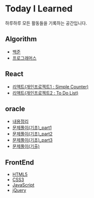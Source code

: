 # Today I Learned
하루하루 모든 활동들을 기록하는 공간입니다.

## Algorithm
- [백준](https://github.com/NanoKim/Algorithm/tree/main/%EB%B0%B1%EC%A4%80)
- [프로그래머스](https://github.com/NanoKim/Algorithm/tree/main/%ED%94%84%EB%A1%9C%EA%B7%B8%EB%9E%98%EB%A8%B8%EC%8A%A4/unrated)

## React
- [리액트(개인프로젝트1 : Simple Counter)](https://github.com/NanoKim/TIL/tree/main/React/react-project01)
- [리액트(개인프로젝트2 : To Do List)](https://github.com/NanoKim/TIL/tree/main/React/react-project02)

## oracle
- [내용정리](https://github.com/NanoKim/TIL/blob/main/oracle/%EB%82%B4%EC%9A%A9%EC%A0%95%EB%A6%AC.md)
- [문제풀이(기초)_part1](https://github.com/NanoKim/TIL/blob/main/oracle/%EB%AC%B8%EC%A0%9C%ED%92%80%EC%9D%B4(%EA%B8%B0%EC%B4%88)_part1.md)
- [문제풀이(기초)_part2](https://github.com/NanoKim/TIL/blob/main/oracle/%EB%AC%B8%EC%A0%9C%ED%92%80%EC%9D%B4(%EA%B8%B0%EC%B4%88)_part2.md)
- [문제풀이(기초)_part3](https://github.com/NanoKim/TIL/blob/main/oracle/%EB%AC%B8%EC%A0%9C%ED%92%80%EC%9D%B4(%EA%B8%B0%EC%B4%88)_part3.md)
- [문제풀이(기출)](https://github.com/NanoKim/TIL/blob/main/oracle/%EB%AC%B8%EC%A0%9C%ED%92%80%EC%9D%B4(%EA%B8%B0%EC%B6%9C).md)

## FrontEnd
- [HTML5](https://github.com/NanoKim/TIL/blob/main/FrontEnd/HTML5/%EB%82%B4%EC%9A%A9%EC%A0%95%EB%A6%AC.md)
- [CSS3](https://github.com/NanoKim/TIL/blob/main/FrontEnd/CSS3/%EB%82%B4%EC%9A%A9%EC%A0%95%EB%A6%AC.md)
- [JavaScript](https://github.com/NanoKim/TIL/blob/main/FrontEnd/JavaScript/%EB%82%B4%EC%9A%A9%EC%A0%95%EB%A6%AC.md)
- [jQuery](https://github.com/NanoKim/TIL/blob/main/FrontEnd/jQuery/%EB%82%B4%EC%9A%A9%EC%A0%95%EB%A6%AC.md)

<!--
## TBU
- 
-->
